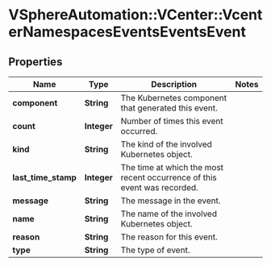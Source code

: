 # VSphereAutomation::VCenter::VcenterNamespacesEventsEventsEvent

## Properties
Name | Type | Description | Notes
------------ | ------------- | ------------- | -------------
**component** | **String** | The Kubernetes component that generated this event. | 
**count** | **Integer** | Number of times this event occurred. | 
**kind** | **String** | The kind of the involved Kubernetes object. | 
**last_time_stamp** | **Integer** | The time at which the most recent occurrence of this event was recorded. | 
**message** | **String** | The message in the event. | 
**name** | **String** | The name of the involved Kubernetes object. | 
**reason** | **String** | The reason for this event. | 
**type** | **String** | The type of event. | 


